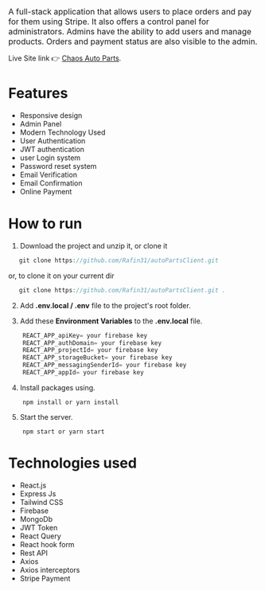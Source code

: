 
 <font size=3 align=center>
 A full-stack application that allows users to place orders and pay for them using Stripe. It also offers a control panel for administrators. Admins have the ability to add users and manage products. Orders and payment status are also visible to the admin.
 </font> 

<br/>

Live Site link 👉 [Chaos Auto Parts](https://rad-brioche-4bb8d9.netlify.app).


# Features

- Responsive design 
- Admin Panel
- Modern Technology Used
- User Authentication
- JWT authentication 
- user Login system
- Password reset system
- Email Verification
- Email Confirmation 
- Online Payment 


# How to run 

1. Download the project and unzip it, or clone it 

```javascript
   git clone https://github.com/Rafin31/autoPartsClient.git
```

   or, to clone it on your current dir 

   
```javascript
   git clone https://github.com/Rafin31/autoPartsClient.git .

```

2. Add **.env.local / .env** file to the project's root folder.

3. Add these **Environment Variables** to the **.env.local** file. 

```javascript
    REACT_APP_apiKey= your firebase key
    REACT_APP_authDomain= your firebase key
    REACT_APP_projectId= your firebase key
    REACT_APP_storageBucket= your firebase key
    REACT_APP_messagingSenderId= your firebase key
    REACT_APP_appId= your firebase key
```

4. Install packages using. 
```
    npm install or yarn install
```

5. Start the server. 
```
    npm start or yarn start
```


# Technologies used 


- React.js
- Express Js
- Tailwind CSS
- Firebase
- MongoDb
- JWT Token
- React Query
- React hook form 
- Rest API
- Axios
- Axios interceptors 
- Stripe Payment 




